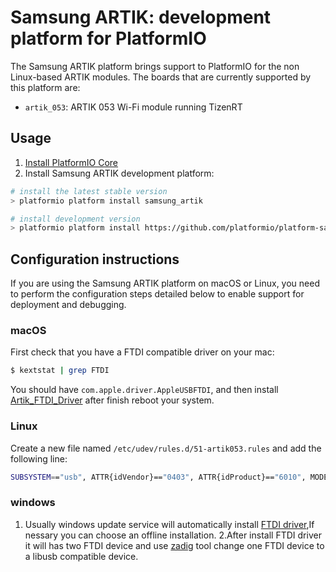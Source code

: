 # Samsung ARTIK: development platform for PlatformIO

The Samsung ARTIK platform brings support to PlatformIO for the non Linux-based
ARTIK modules. The boards that are currently supported by this platform are:
 * `artik_053`: ARTIK 053 Wi-Fi module running TizenRT

## Usage

1. [Install PlatformIO Core](http://docs.platformio.org/page/core.html)
2. Install Samsung ARTIK development platform:
```bash
# install the latest stable version
> platformio platform install samsung_artik

# install development version
> platformio platform install https://github.com/platformio/platform-samsung_artik.git
```

## Configuration instructions

If you are using the Samsung ARTIK platform on macOS or Linux, you need to
perform the configuration steps detailed below to enable support for deployment
and debugging.

### macOS

First check that you have a FTDI compatible driver on your mac:
```bash
$ kextstat | grep FTDI
```
You should have `com.apple.driver.AppleUSBFTDI`,
and then install [Artik_FTDI_Driver](http://developer.artik.io/downloads/artik_ide/platformio/Artik053FTDIDriver.pkg) after finish reboot your system.

### Linux

Create a new file named `/etc/udev/rules.d/51-artik053.rules` and add the
following line:
```bash
SUBSYSTEM=="usb", ATTR{idVendor}=="0403", ATTR{idProduct}=="6010", MODE="0660", GROUP="plugdev", SYMLINK+="artik053-%n"
```

### windows
1. Usually windows update service will automatically install [FTDI driver](http://developer.artik.io/downloads/artik_ide/platformio/CDM_v2.12.26_WHQL_Certified.zip),If nessary you can choose an offline installation.
2.After install FTDI driver it will has two FTDI device and use [zadig](http://developer.artik.io/downloads/artik_ide/platformio/zadig-2.3.exe) tool change one FTDI device to a libusb compatible device.
